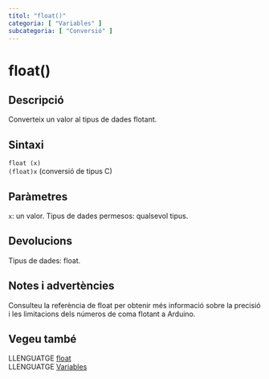 ```yaml
---
títol: "float()"
categoria: [ "Variables" ]
subcategoria: [ "Conversió" ]
---
```


# float()

## Descripció

Converteix un valor al tipus de dades flotant.

## Sintaxi

`float (x)`  
`(float)x` (conversió de tipus C)

## Paràmetres

`x`: un valor. Tipus de dades permesos: qualsevol tipus.

## Devolucions

Tipus de dades: float.

## Notes i advertències

Consulteu la referència de float per obtenir més informació sobre la precisió i les limitacions dels números de coma flotant a Arduino.

## Vegeu també

LLENGUATGE [float](../Tipus-dades/float.md)  
LLENGUATGE [Variables](../../Variables.md)  

